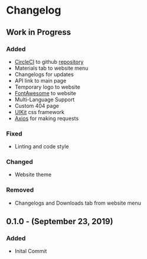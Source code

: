 # Changelog

## Work in Progress
### Added
- [CircleCI](https://circleci.com) to github [repository](https://github.com/MoltenCraft/client)
- Materials tab to website menu
- Changelogs for updates
- API link to main page
- Temporary logo to website
- [FontAwesome](https://fontawesome.com) to website
- Multi-Language Support
- Custom 404 page
- [UIKit](https://getuikit.com) css framework
- [Axios](https://github.com/axios/axios) for making requests

### Fixed
- Linting and code style

### Changed
- Website theme

### Removed
- Changelogs and Downloads tab from website menu

## 0.1.0 - (September 23, 2019)
### Added
- Inital Commit
